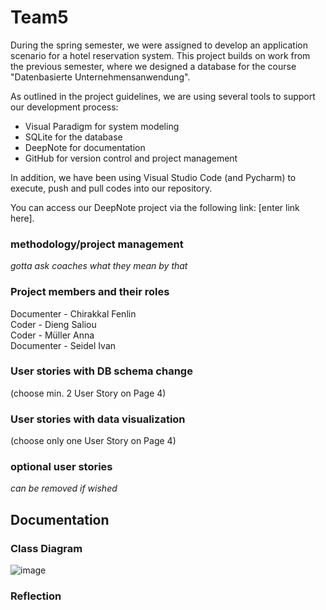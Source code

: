 # Team5
During the spring semester, we were assigned to develop an application scenario for a hotel reservation system. This project builds on work from the previous semester, where we designed a database for the course "Datenbasierte Unternehmensanwendung".

As outlined in the project guidelines, we are using several tools to support our development process:
- Visual Paradigm for system modeling
- SQLite for the database
- DeepNote for documentation
- GitHub for version control and project management

In addition, we have been using Visual Studio Code (and Pycharm) to execute, push and pull codes into our repository.

You can access our DeepNote project via the following link: [enter link here].

### methodology/project management
*gotta ask coaches what they mean by that*

### Project members and their roles
Documenter - Chirakkal Fenlin
<br>Coder - Dieng Saliou
<br>Coder - Müller Anna
<br>Documenter - Seidel Ivan

### User stories with DB schema change
(choose min. 2 User Story on Page 4)

### User stories with data visualization
(choose only one User Story on Page 4)

### optional user stories
*can be removed if wished*

## Documentation



### Class Diagram
![image](https://github.com/user-attachments/assets/36cdc1f8-5d7e-4562-be27-18b6bcd21edf)

### Reflection


